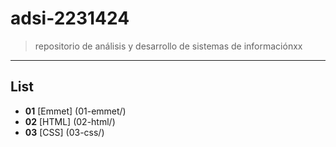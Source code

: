 # adsi-2231424
> repositorio de análisis y desarrollo de sistemas de informaciónxx 
---
## List

- **01** [Emmet] (01-emmet/)
- **02** [HTML] (02-html/)
- **03** [CSS] (03-css/)